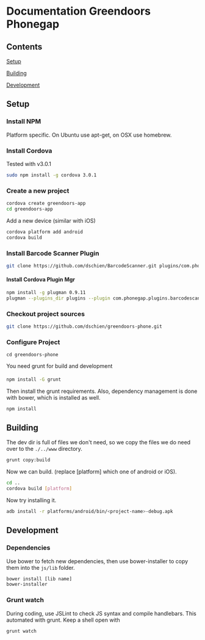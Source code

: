 # Documentation Greendoors Phonegap


## Contents
[Setup](#setup)

[Building](#building)

[Development](#development)

## Setup

### Install NPM
Platform specific. On Ubuntu use apt-get, on OSX use homebrew.

### Install Cordova
Tested with v3.0.1
```Bash
sudo npm install -g cordova 3.0.1
```

### Create a new project
```Bash
cordova create greendoors-app
cd greendoors-app
```
Add a new device (similar with iOS)
```Bash
cordova platform add android
cordova build
```

### Install Barcode Scanner Plugin
```Bash
git clone https://github.com/dschien/BarcodeScanner.git plugins/com.phonegap.plugins.barcodescanner
```
#### Install Cordova Plugin Mgr
```Bash
npm install -g plugman 0.9.11
plugman --plugins_dir plugins --plugin com.phonegap.plugins.barcodescanner --platform android --project platforms/android
```

### Checkout project sources
```Bash
git clone https://github.com/dschien/greendoors-phone.git
```

### Configure Project
```
cd greendoors-phone
```

You need grunt for build and development

####
```Bash
npm install -G grunt
```

Then install the grunt requirements. Also, dependency management is done with bower, which is installed as well.
```Bash
npm install
```

## Building

The dev dir is full of files we don't need, so we copy the files we do need over to the `./../www` directory.

```Bash
grunt copy:build
```

Now we can build. (replace [platform] which one of android or iOS).
```Bash
cd ..
cordova build [platform]
```

Now try installing it.
```Bash
adb install -r platforms/android/bin/<project-name>-debug.apk
```

## Development

### Dependencies
Use bower to fetch new dependencies, then use bower-installer to copy them into the `js/lib` folder.
```Bash
bower install [lib name]
bower-installer
```

### Grunt watch
During coding, use JSLint to check JS syntax and compile handlebars. This automated with grunt.
Keep a shell open with
```Bash
grunt watch
```


